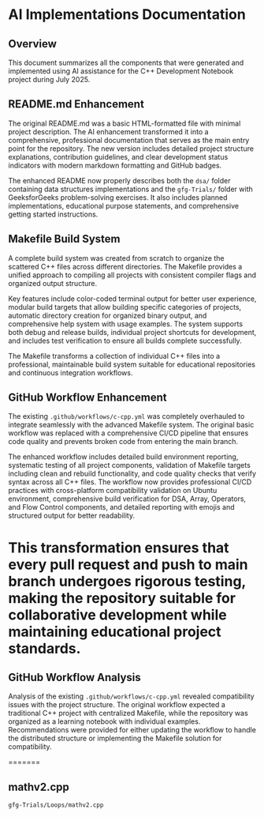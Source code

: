 # AI Implementations Documentation

## Overview
This document summarizes all the components that were generated and implemented using AI assistance for the C++ Development Notebook project during July 2025.

## README.md Enhancement

The original README.md was a basic HTML-formatted file with minimal project description. The AI enhancement transformed it into a comprehensive, professional documentation that serves as the main entry point for the repository. The new version includes detailed project structure explanations, contribution guidelines, and clear development status indicators with modern markdown formatting and GitHub badges.

The enhanced README now properly describes both the `dsa/` folder containing data structures implementations and the `gfg-Trials/` folder with GeeksforGeeks problem-solving exercises. It also includes planned implementations, educational purpose statements, and comprehensive getting started instructions.

## Makefile Build System

A complete build system was created from scratch to organize the scattered C++ files across different directories. The Makefile provides a unified approach to compiling all projects with consistent compiler flags and organized output structure.

Key features include color-coded terminal output for better user experience, modular build targets that allow building specific categories of projects, automatic directory creation for organized binary output, and comprehensive help system with usage examples. The system supports both debug and release builds, individual project shortcuts for development, and includes test verification to ensure all builds complete successfully.

The Makefile transforms a collection of individual C++ files into a professional, maintainable build system suitable for educational repositories and continuous integration workflows.

## GitHub Workflow Enhancement

The existing `.github/workflows/c-cpp.yml` was completely overhauled to integrate seamlessly with the advanced Makefile system. The original basic workflow was replaced with a comprehensive CI/CD pipeline that ensures code quality and prevents broken code from entering the main branch.

The enhanced workflow includes detailed build environment reporting, systematic testing of all project components, validation of Makefile targets including clean and rebuild functionality, and code quality checks that verify syntax across all C++ files. The workflow now provides professional CI/CD practices with cross-platform compatibility validation on Ubuntu environment, comprehensive build verification for DSA, Array, Operators, and Flow Control components, and detailed reporting with emojis and structured output for better readability.

This transformation ensures that every pull request and push to main branch undergoes rigorous testing, making the repository suitable for collaborative development while maintaining educational project standards.
=======

## GitHub Workflow Analysis

Analysis of the existing `.github/workflows/c-cpp.yml` revealed compatibility issues with the project structure. The original workflow expected a traditional C++ project with centralized Makefile, while the repository was organized as a learning notebook with individual examples. Recommendations were provided for either updating the workflow to handle the distributed structure or implementing the Makefile solution for compatibility.

=======

## mathv2.cpp

`gfg-Trials/Loops/mathv2.cpp`


